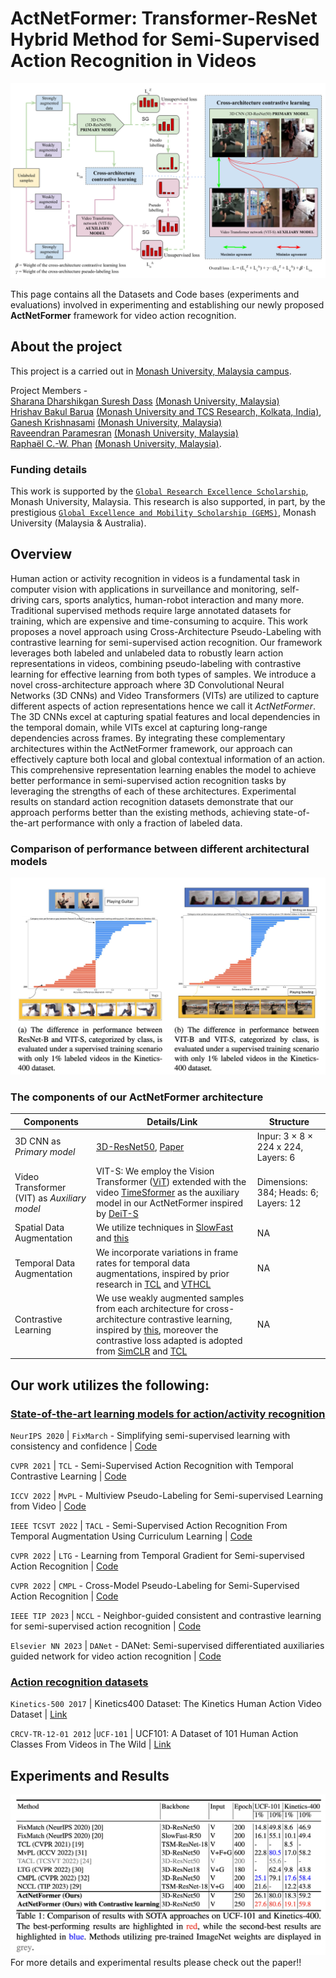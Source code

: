 # ActNetFormer: Transformer-ResNet Hybrid Method for Semi-Supervised Action Recognition in Videos

![My Image](assets/ICPR-24.png)

This page contains all the Datasets and Code bases (experiments and evaluations) involved in experimenting and establishing our newly proposed **ActNetFormer** framework for video action recognition.

## About the project

This project is a carried out in [Monash University, Malaysia campus](https://www.monash.edu.my/).

Project Members -                                                                                                                                                                                                                                                                      
[Sharana Dharshikgan Suresh Dass](https://www.linkedin.com/in/sharana-dharshikgan-suresh-dass-361167191/?originalSubdomain=my) [(Monash University, Malaysia)](https://www.monash.edu.my/)                                                                                             
[Hrishav Bakul Barua](https://www.researchgate.net/profile/Hrishav-Barua)  [(Monash University and TCS Research, Kolkata, India)](https://www.tcs.com/research-and-innovation),                                                                                                         
[Ganesh Krishnasami](https://research.monash.edu/en/persons/ganesh-krishnasamy) [(Monash University, Malaysia)](https://www.monash.edu.my/)                                                                                                                                         
[Raveendran Paramesran](https://scholar.google.com.my/citations?user=NIbyoq0AAAAJ&hl=en) [(Monash University, Malaysia)](https://www.monash.edu.my/)                                                                                                                                   
[Raphaël C.-W. Phan](https://scholar.google.com/citations?user=wR84XY1kACcC&hl=en) [(Monash University, Malaysia)](https://www.monash.edu.my/).                                                                                   


### Funding details
This work is supported by the [`Global Research Excellence Scholarship`](https://www.monash.edu.my/student-services/financial-assistance/postgraduate-scholarships/merit-scholarships), Monash University, Malaysia. This research is also supported, in part, by the prestigious [`Global Excellence and Mobility Scholarship (GEMS)`](https://www.monash.edu.my/research/support-and-scholarships/gems-scholarship), Monash University (Malaysia & Australia).

## Overview
Human action or activity recognition in videos is a fundamental task in computer vision with applications in surveillance and monitoring, self-driving cars, sports analytics, human-robot interaction and many more. Traditional supervised methods require large annotated datasets for training, which are expensive and time-consuming to acquire. This work proposes a novel approach using Cross-Architecture Pseudo-Labeling with contrastive learning for semi-supervised action recognition. Our framework leverages both labeled and unlabeled data to robustly learn action representations in videos, combining pseudo-labeling with contrastive learning for effective learning from both types of samples. We introduce a novel cross-architecture approach where 3D Convolutional Neural Networks (3D CNNs) and Video Transformers (VITs) are utilized to capture different aspects of action representations hence we call it *ActNetFormer*. The 3D CNNs excel at capturing spatial features and local dependencies in the temporal domain, while VITs excel at capturing long-range dependencies across frames. By integrating these complementary architectures within the ActNetFormer framework, our approach can effectively capture both local and global contextual information of an action. This comprehensive representation learning enables the model to achieve better performance in semi-supervised action recognition tasks by leveraging the strengths of each of these architectures. Experimental results on standard action recognition datasets demonstrate that our approach performs better than the existing methods, achieving state-of-the-art performance with only a fraction of labeled data.

### Comparison of performance between different architectural models

![My Image](assets/compare.png)

### The components of our ActNetFormer architecture

| Components       |    Details/Link     | Structure | 
| ------------- | ------------- | ------------- |
| 3D CNN as *Primary model* | [3D-ResNet50](https://github.com/kenshohara/3D-ResNets-PyTorch), [Paper](https://ieeexplore.ieee.org/document/9008780) | Inpur: 3 × 8 × 224 x 224, Layers: 6 |
| Video Transformer (VIT) as *Auxiliary model* | VIT-S: We employ the Vision Transformer ([ViT](https://paperswithcode.com/paper/an-image-is-worth-16x16-words-transformers-1)) extended with the video [TimeSformer](https://github.com/facebookresearch/TimeSformer) as the auxiliary model in our ActNetFormer inspired by [DeiT-S](https://paperswithcode.com/paper/training-data-efficient-image-transformers)| Dimensions: 384; Heads: 6; Layers: 12 | 
| Spatial Data Augmentation| We utilize techniques in [SlowFast](https://github.com/facebookresearch/SlowFast) and [this](https://github.com/facebookresearch/video-nonlocal-net)| NA |
| Temporal Data Augmentation| We incorporate variations in frame rates for temporal data augmentations, inspired by prior research in [TCL](https://github.com/CVIR/TCL) and [VTHCL](https://github.com/decisionforce/VTHCL) | NA |
| Contrastive Learning| We use weakly augmented samples from each architecture for cross-architecture contrastive learning, inspired by [this](https://github.com/lambert-x/video-semisup), moreover the contrastive loss adapted is adopted from [SimCLR](https://github.com/google-research/simclr) and [TCL](https://cvir.github.io/TCL/)| NA |



## Our work utilizes the following:


### <ins>State-of-the-art learning models for action/activity recognition</ins>

`NeurIPS 2020` | `FixMarch` - Simplifying semi-supervised learning with consistency and confidence | [Code](https://github.com/google-research/fixmatch)

`CVPR 2021` | `TCL` - Semi-Supervised Action Recognition with Temporal Contrastive Learning | [Code](https://github.com/CVIR/TCL)

`ICCV 2022` | `MvPL` - Multiview Pseudo-Labeling for Semi-supervised Learning from Video | [Code](https://openaccess.thecvf.com/content/ICCV2021/papers/Xiong_Multiview_Pseudo-Labeling_for_Semi-Supervised_Learning_From_Video_ICCV_2021_paper.pdf)

`IEEE TCSVT 2022` | `TACL` - Semi-Supervised Action Recognition From Temporal Augmentation Using Curriculum Learning | [Code](https://ieeexplore.ieee.org/document/9904603)

`CVPR 2022` | `LTG` - Learning from Temporal Gradient for Semi-supervised Action Recognition | [Code](https://github.com/lambert-x/video-semisup)

`CVPR 2022` | `CMPL` - Cross-Model Pseudo-Labeling for Semi-Supervised Action Recognition | [Code](https://justimyhxu.github.io/projects/cmpl/)

`IEEE TIP 2023` | `NCCL` - Neighbor-guided consistent and contrastive learning for semi-supervised action recognition | [Code](https://ieeexplore.ieee.org/document/10100655)

`Elsevier NN 2023` | `DANet` - DANet: Semi-supervised differentiated auxiliaries guided network for video action recognition | [Code](https://linkinghub.elsevier.com/retrieve/pii/S0893608022004506)

### <ins>Action recognition datasets</ins>

 `Kinetics-500 2017` | Kinetics400 Dataset: The Kinetics Human Action Video Dataset | [Link](https://github.com/cvdfoundation/kinetics-dataset)

`CRCV-TR-12-01 2012` |`UCF-101` | UCF101: A Dataset of 101 Human Action Classes From Videos in The Wild | [Link](https://www.crcv.ucf.edu/data/UCF101.php) 

## Experiments and Results

![My Image](assets/results.png)
For more details and experimental results please check out the paper!!
